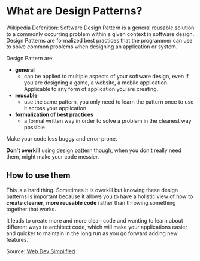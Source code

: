# What are Design Patterns?

Wikipedia Defenition: Software Design Pattern is a general reusable solution to a commonly occurring problem within a given context in software design. Design Patterns are formalized best practices that the programmer can use to solve common problems when designing an application or system.

Design Pattern are:

* **general**
  * can be applied to multiple aspects of your software design, even if you are designing a game, a website, a mobile application. Applicable to any form of application you are creating.
* **reusable**
  * use the same pattern, you only need to learn the pattern once to use it across your application
* **formalization of best practices**
  * a formal written way in order to solve a problem in the cleanest way possible

Make your code less buggy and error-prone.

**Don't overkill** using design pattern though, when you don't really need them, might make your code messier.

## How to use them
This is a hard thing. Sometimes it is overkill but knowing these design patterns is important because it allows you to have a holistic view of how to **create cleaner**, **more reusable code** rather than throwing something together that works.

It leads to create more and more clean code and wanting to learn about different ways to architect code, which will make your applications easier and quicker to maintain in the long run as you go forward adding new features.


Source: [Web Dev Simplified](https://www.youtube.com/watch?v=BWprw8UHIzA&list=PLZlA0Gpn_vH_CthENcPCM0Dww6a5XYC7f&index=2&t=128s)